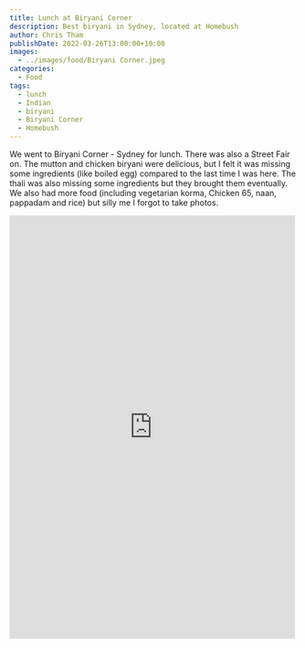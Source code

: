 ```yaml
---
title: Lunch at Biryani Corner
description: Best biryani in Sydney, located at Homebush
author: Chris Tham
publishDate: 2022-03-26T13:00:00+10:00
images:
  - ../images/food/Biryani Corner.jpeg
categories:
  - Food
tags:
  - lunch
  - Indian
  - biryani
  - Biryani Corner
  - Homebush
---
```


We went to Biryani Corner - Sydney for lunch. There was also a Street Fair on. The mutton and chicken biryani were delicious, but I felt it was missing some ingredients (like boiled egg) compared to the last time I was here. The thali was also missing some ingredients but they brought them eventually. We also had more food (including vegetarian korma, Chicken 65, naan, pappadam and rice) but silly me I forgot to take photos.

<iframe src="https://www.facebook.com/plugins/post.php?href=https%3A%2F%2Fwww.facebook.com%2Fchris1.tham%2Fposts%2Fpfbid02CJVCxB3ZogZTVd6Xzw2n1WGkL8n858Kz9s2xcuFmrEMiCCo4ML9dLhoy9tnnXNeSl&show_text=true&width=500" width="500" height="742" style="border:none;overflow:hidden" scrolling="no" frameborder="0" allowfullscreen="true" allow="autoplay; clipboard-write; encrypted-media; picture-in-picture; web-share"></iframe>
